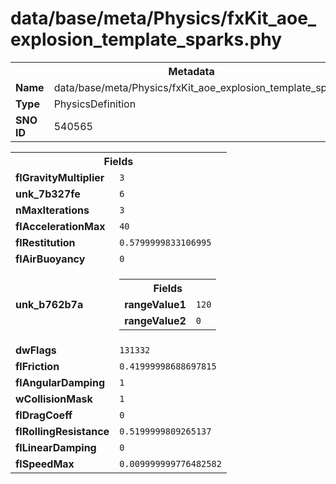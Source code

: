 <h1>data/base/meta/Physics/fxKit_aoe_explosion_template_sparks.phy</h1><table><tr><th colspan="100%">Metadata</th></tr><tr><td><b>Name</b></td><td>data/base/meta/Physics/fxKit_aoe_explosion_template_sparks.phy</td></tr><tr><td><b>Type</b></td><td>PhysicsDefinition</td></tr><tr><td><b>SNO ID</b></td><td>540565</td></tr></table>

<table><tr><th colspan="100%">Fields</th></tr><tr><td><b>flGravityMultiplier</b></td><td><code>3</code></td></tr><tr><td><b>unk_7b327fe</b></td><td><code>6</code></td></tr><tr><td><b>nMaxIterations</b></td><td><code>3</code></td></tr><tr><td><b>flAccelerationMax</b></td><td><code>40</code></td></tr><tr><td><b>flRestitution</b></td><td><code>0.5799999833106995</code></td></tr><tr><td><b>flAirBuoyancy</b></td><td><code>0</code></td></tr><tr><td><b>unk_b762b7a</b></td><td><table><tr><th colspan="100%">Fields</th></tr><tr><td><b>rangeValue1</b></td><td><code>120</code></td></tr><tr><td><b>rangeValue2</b></td><td><code>0</code></td></tr></table>

</td></tr><tr><td><b>dwFlags</b></td><td><code>131332</code></td></tr><tr><td><b>flFriction</b></td><td><code>0.41999998688697815</code></td></tr><tr><td><b>flAngularDamping</b></td><td><code>1</code></td></tr><tr><td><b>wCollisionMask</b></td><td><code>1</code></td></tr><tr><td><b>flDragCoeff</b></td><td><code>0</code></td></tr><tr><td><b>flRollingResistance</b></td><td><code>0.5199999809265137</code></td></tr><tr><td><b>flLinearDamping</b></td><td><code>0</code></td></tr><tr><td><b>flSpeedMax</b></td><td><code>0.009999999776482582</code></td></tr></table>

